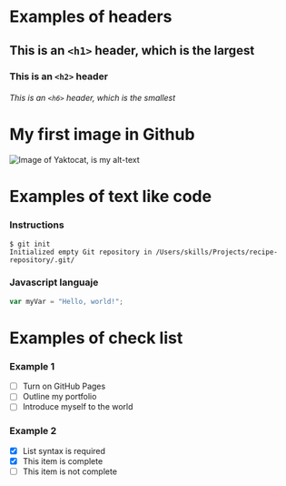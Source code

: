# Examples of headers
## This is an `<h1>` header, which is the largest
### This is an `<h2>` header
###### This is an `<h6>` header, which is the smallest

# My first image in Github
![Image of Yaktocat, is my alt-text](https://octodex.github.com/images/yaktocat.png)

# Examples of text like code
### Instructions
```
$ git init
Initialized empty Git repository in /Users/skills/Projects/recipe-repository/.git/
```
### Javascript languaje
 ``` javascript
var myVar = "Hello, world!";
```

# Examples of check list
### Example 1
- [ ] Turn on GitHub Pages
- [ ] Outline my portfolio
- [ ] Introduce myself to the world
### Example 2
- [x] List syntax is required
- [x] This item is complete
- [ ] This item is not complete
